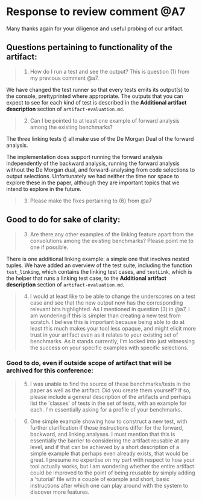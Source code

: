 # Response to review comment @A7

Many thanks again for your diligence and useful probing of our artifact.

## Questions pertaining to functionality of the artifact:

> 1. How do I run a test and see the output? This is question (1) from my previous comment @a7.

We have changed the test runner so that every tests emits its output(s) to the console, prettyprinted where appropriate. The outputs that you can expect to see for each kind of test is described in the **Additional artifact description** section of `artifact-evaluation.md`.

> 2. Can I be pointed to at least one example of forward analysis among the existing benchmarks?

The three linking tests () all make use of the De Morgan Dual of the forward analysis.

The implementation does support running the forward analysis independently of the backward analysis, running the forward analysis without the De Morgan dual, and forward-analysing from code selections to output selections. Unfortunately we had neither the time nor space to explore these in the paper, although they are important topics that we intend to explore in the future.



> 3. Please make the fixes pertaining to (6) from @a7

## Good to do for sake of clarity:

> 3. Are there any other examples of the linking feature apart from the convolutions among the existing benchmarks? Please point me to one if possible.

There is one additional linking example: a simple one that involves nested tuples. We have added an overview of the test suite, including the function `test_linking`, which contains the linking test cases, and `testLink`, which is the helper that runs a linking test case, to the **Additional artifact description** section of `artifact-evaluation.md`.

> 4. I would at least like to be able to change the underscores on a test case and see that the new output now has the corresponding relevant bits highlighted. As I mentioned in question (3) in @a7, I am wondering if this is simpler than creating a new test from scratch. I believe this is important because being able to do at least this much makes your tool less opaque, and might elicit more trust in your artifact even as it relates to your existing set of benchmarks. As it stands currently, I'm locked into just witnessing the success on your specific examples with specific selections.

### Good to do, even if outside scope of artifact that will be archived for this conference:

> 5. I was unable to find the source of these benchmarks/tests in the paper as well as the artifact. Did you create them yourself? If so, please include a general description of the artifacts and perhaps list the 'classes' of tests in the set of tests, with an example for each. I'm essentially asking for a profile of your benchmarks.

> 6. One simple example showing how to construct a new test, with further clarification if those instructions differ for the forward, backward, and linking analyses. I must mention that this is essentially the barrier to considering the artifact reusable at any level, and if that can be achieved by a short description of a simple example that perhaps even already exists, that would be great. I presume no expertise on my part with respect to how your tool actually works, but I am wondering whether the entire artifact could be improved to the point of being reusable by simply adding a 'tutorial' file with a couple of example and short, basic instructions after which one can play around with the system to discover more features.
